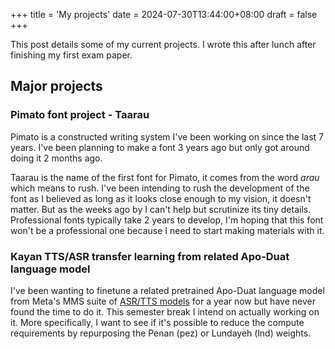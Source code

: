 +++
title = 'My projects'
date = 2024-07-30T13:44:00+08:00
draft = false
+++

This post details some of my current projects. I wrote this after lunch after finishing my first exam paper.

## Major projects

### Pimato font project - Taarau
Pimato is a constructed writing system I've been working on since the last 7 years. I've been planning to make a font 3 years ago but only got around doing it 2 months ago.

Taarau is the name of the first font for Pimato, it comes from the word *arau* which means to rush. I've been intending to rush the development of the font as I believed as long as it looks close enough to my vision, it doesn't matter. But as the weeks ago by I can't help but scrutinize its tiny details. Professional fonts typically take 2 years to develop, I'm hoping that this font won't be a professional one because I need to start making materials with it.

### Kayan TTS/ASR transfer learning from related Apo-Duat language model
I've been wanting to finetune a related pretrained Apo-Duat language model from Meta's MMS suite of [ASR/TTS models](https://github.com/facebookresearch/fairseq/tree/main/examples/mms "Title") for a year now but have never found the time to do it. This semester break I intend on actually working on it. More specifically, I want to see if it's possible to reduce the compute requirements by repurposing the Penan (pez) or Lundayeh (lnd) weights.